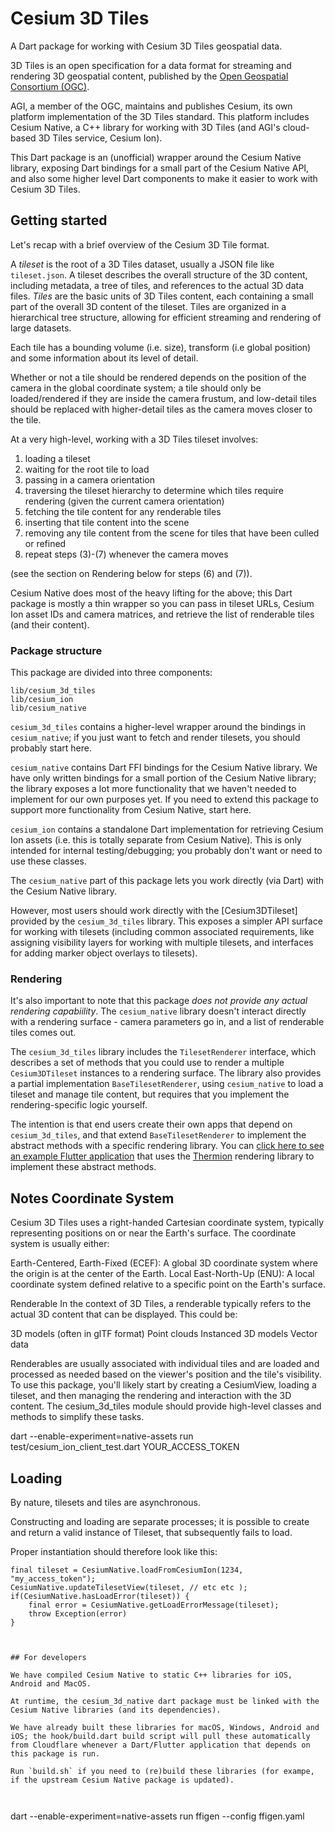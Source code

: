 # Cesium 3D Tiles

A Dart package for working with Cesium 3D Tiles geospatial data.

3D Tiles is an open specification for a data format for streaming and rendering 3D geospatial content, published by the [Open Geospatial Consortium (OGC)](https://www.ogc.org/standard/3dtiles/).

AGI, a member of the OGC, maintains and publishes Cesium, its own platform implementation of the 3D Tiles standard. This platform includes Cesium Native, a C++ library for working with 3D Tiles (and AGI's cloud-based 3D Tiles service, Cesium Ion). 

This Dart package is an (unofficial) wrapper around the Cesium Native library, exposing Dart bindings for a small part of the Cesium Native API, and also some higher level Dart components to make it easier to work with Cesium 3D Tiles.

## Getting started

Let's recap with a brief overview of the Cesium 3D Tile format.

A *tileset* is the root of a 3D Tiles dataset, usually a JSON file like `tileset.json`. A tileset describes the overall structure of the 3D content, including metadata, a tree of tiles, and references to the actual 3D data files. *Tiles* are the basic units of 3D Tiles content, each containing a small part of the overall 3D content of the tileset. Tiles are organized in a hierarchical tree structure, allowing for efficient streaming and rendering of large datasets.

Each tile has a bounding volume (i.e. size), transform (i.e global position) and some information about its level of detail. 

Whether or not a tile should be rendered depends on the position of the camera in the global coordinate system; a tile should only be loaded/rendered if they are inside the camera frustum, and low-detail tiles should be replaced with higher-detail tiles as the camera moves closer to the tile.

At a very high-level, working with a 3D Tiles tileset involves:
1) loading a tileset
2) waiting for the root tile to load
3) passing in a camera orientation
4) traversing the tileset hierarchy to determine which tiles require rendering (given the current camera orientation)
5) fetching the tile content for any renderable tiles
6) inserting that tile content into the scene
7) removing any tile content from the scene for tiles that have been culled or refined
8) repeat steps (3)-(7) whenever the camera moves

(see the section on Rendering below for steps (6) and (7)).

Cesium Native does most of the heavy lifting for the above; this Dart package is mostly a thin wrapper so you can pass in tileset URLs, Cesium Ion asset IDs and camera matrices, and retrieve the list of renderable tiles (and their content). 

### Package structure

This package are divided into three components: 
```
lib/cesium_3d_tiles
lib/cesium_ion
lib/cesium_native
```

`cesium_3d_tiles` contains a higher-level wrapper around the bindings in `cesium_native`; if you just want to fetch and render tilesets, you should probably start here.

`cesium_native` contains Dart FFI bindings for the Cesium Native library. We have only written bindings for a small portion of the Cesium Native library; the library exposes a lot more functionality that we haven't needed to implement for our own purposes yet. If you need to extend this package to support more functionality from Cesium Native, start here. 

`cesium_ion` contains a standalone Dart implementation for retrieving Cesium Ion assets (i.e. this is totally separate from Cesium Native). This is only intended for internal testing/debugging; you probably don't want or need to use these classes.

The `cesium_native` part of this package lets you work directly (via Dart) with the Cesium Native library. 

However, most users should work directly with the [Cesium3DTileset] provided by the `cesium_3d_tiles` library. This exposes a simpler API surface for working with tilesets (including common associated requirements, like assigning visibility layers for working with multiple tilesets, and interfaces for adding marker object overlays to tilesets).

### Rendering

It's also important to note that this package *does not provide any actual rendering capabiility*. The `cesium_native` library doesn't interact directly with a rendering surface - camera parameters go in, and a list of renderable tiles comes out.

The `cesium_3d_tiles` library includes the `TilesetRenderer` interface, which describes a set of methods that you could use to render a multiple `Cesium3DTileset` instances to a rendering surface. The library also provides a partial implementation `BaseTilesetRenderer`, using `cesium_native` to load a tileset and manage tile content, but requires that you implement the rendering-specific logic yourself. 

The intention is that end users create their own apps that depend on `cesium_3d_tiles`, and that extend `BaseTilesetRenderer` to implement the abstract methods with a specific rendering library. You can [click here to see an example Flutter application](https://TODO) that uses the [Thermion](https://thermion.dev) rendering library to implement these abstract methods.

## Notes Coordinate System
Cesium 3D Tiles uses a right-handed Cartesian coordinate system, typically representing positions on or near the Earth's surface. The coordinate system is usually either:

Earth-Centered, Earth-Fixed (ECEF): A global 3D coordinate system where the origin is at the center of the Earth.
Local East-North-Up (ENU): A local coordinate system defined relative to a specific point on the Earth's surface.

Renderable
In the context of 3D Tiles, a renderable typically refers to the actual 3D content that can be displayed. This could be:

3D models (often in glTF format)
Point clouds
Instanced 3D models
Vector data

Renderables are usually associated with individual tiles and are loaded and processed as needed based on the viewer's position and the tile's visibility.
To use this package, you'll likely start by creating a CesiumView, loading a tileset, and then managing the rendering and interaction with the 3D content. The cesium_3d_tiles module should provide high-level classes and methods to simplify these tasks.

dart --enable-experiment=native-assets run test/cesium_ion_client_test.dart YOUR_ACCESS_TOKEN

## Loading

By nature, tilesets and tiles are asynchronous. 

Constructing and loading are separate processes; it is possible to create and return a valid instance of Tileset, that subsequently fails to load.

Proper instantiation should therefore look like this:

```
final tileset = CesiumNative.loadFromCesiumIon(1234, "my_access_token");
CesiumNative.updateTilesetView(tileset, // etc etc );
if(CesiumNative.hasLoadError(tileset)) { 
    final error = CesiumNative.getLoadErrorMessage(tileset);
    throw Exception(error)
}



## For developers

We have compiled Cesium Native to static C++ libraries for iOS, Android and MacOS.

At runtime, the cesium_3d_native dart package must be linked with the Cesium Native libraries (and its dependencies). 

We have already built these libraries for macOS, Windows, Android and iOS; the hook/build.dart build script will pull these automatically from Cloudflare whenever a Dart/Flutter application that depends on this package is run.

Run `build.sh` if you need to (re)build these libraries (for exampe, if the upstream Cesium Native package is updated).



```
dart --enable-experiment=native-assets run ffigen --config ffigen.yaml                
```